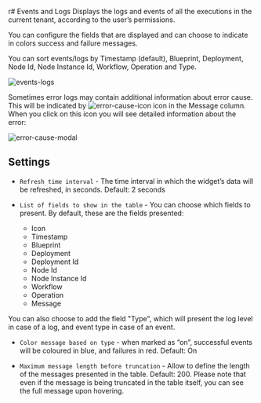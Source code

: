 r# Events and Logs
Displays the logs and events of all the executions in the current tenant, according to the user’s permissions.

You can configure the fields that are displayed and can choose to indicate in colors success and failure messages.

You can sort events/logs by Timestamp (default), Blueprint, Deployment, Node Id, Node Instance Id, Workflow, Operation and Type.

![events-logs]( /images/ui/widgets/events-logs.png )

Sometimes error logs may contain additional information about error cause. This will be indicated by ![error-cause-icon]( /images/ui/icons/error-cause-icon.png ) icon in the Message column. When you click on this icon you will see detailed information about the error:

![error-cause-modal]( /images/ui/widgets/events-logs-error-cause-modal.png )


## Settings

* `Refresh time interval` - The time interval in which the widget’s data will be refreshed, in seconds. Default: 2 seconds
* `List of fields to show in the table` - You can choose which fields to present. By default, these are the fields presented:

   * Icon
   * Timestamp
   * Blueprint
   * Deployment
   * Deployment Id
   * Node Id
   * Node Instance Id
   * Workflow
   * Operation
   * Message

You can also choose to add the field "Type", which will present the log level in case of a log, and event type in case of an event.

* `Color message based on type` - when marked as “on”, successful events will be coloured in blue, and failures in red. Default: On

* `Maximum message length before truncation` - Allow to define the length of the messages presented in the table. Default: 200. Please note that even if the message is being truncated in the table itself, you can see the full message upon hovering.
